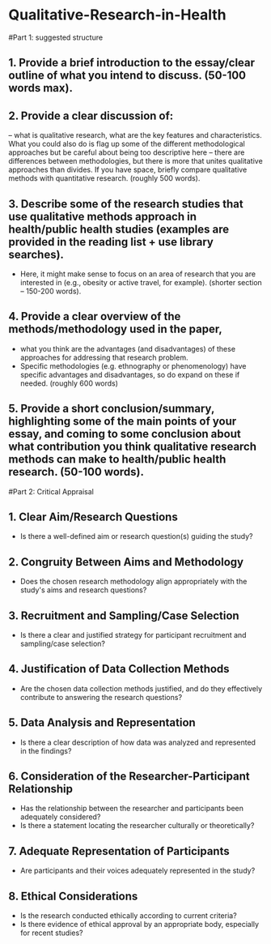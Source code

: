 # Qualitative-Research-in-Health

#Part 1: suggested structure

## 1. Provide a brief introduction to the essay/clear outline of what you intend to discuss. (50-100 words max).

## 2. Provide a clear discussion of:
– what is qualitative research, what are the key features and characteristics. What you could also do is flag up some of the different methodological approaches but be careful about being too descriptive here 
– there are differences between methodologies, but there is more that unites qualitative approaches than divides. If you have space, briefly compare qualitative methods with quantitative research. (roughly 500 words).

## 3. Describe some of the research studies that use qualitative methods approach in health/public health studies (examples are provided in the reading list + use library searches). 
   - Here, it might make sense to focus on an area of research that you are interested in (e.g., obesity or active travel, for example). (shorter section – 150-200 words).

## 4. Provide a clear overview of the methods/methodology used in the paper, 
   - what you think are the advantages (and disadvantages) of these approaches for addressing that research problem.
   - Specific methodologies (e.g. ethnography or phenomenology) have specific advantages and disadvantages, so do expand on these if needed. (roughly 600 words)

## 5. Provide a short conclusion/summary, highlighting some of the main points of your essay, and coming to some conclusion about what contribution you think qualitative research methods can make to health/public health research. (50-100 words).



#Part 2: Critical Appraisal

## 1. Clear Aim/Research Questions
   - Is there a well-defined aim or research question(s) guiding the study?

## 2. Congruity Between Aims and Methodology
   - Does the chosen research methodology align appropriately with the study's aims and research questions?

## 3. Recruitment and Sampling/Case Selection
   - Is there a clear and justified strategy for participant recruitment and sampling/case selection?

## 4. Justification of Data Collection Methods
   - Are the chosen data collection methods justified, and do they effectively contribute to answering the research questions?

## 5. Data Analysis and Representation
   - Is there a clear description of how data was analyzed and represented in the findings?

## 6. Consideration of the Researcher-Participant Relationship
   - Has the relationship between the researcher and participants been adequately considered?
   - Is there a statement locating the researcher culturally or theoretically?

## 7. Adequate Representation of Participants
   - Are participants and their voices adequately represented in the study?

## 8. Ethical Considerations
   - Is the research conducted ethically according to current criteria?
   - Is there evidence of ethical approval by an appropriate body, especially for recent studies?

